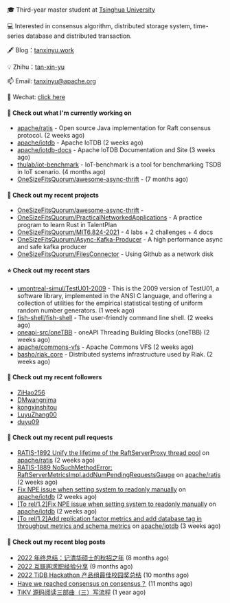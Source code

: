 🎓 Third-year master student at [Tsinghua University](https://www.tsinghua.edu.cn/)

💻 Interested in consensus algorithm, distributed storage system, time-series database and distributed transaction.

🖋 Blog：[tanxinyu.work](https://tanxinyu.work)

💡 Zhihu：[tan-xin-yu](https://www.zhihu.com/people/tan-xin-yu-22)

📫 Email: [tanxinyu@apache.org](mailto:tanxinyu@apache.org)

💬 Wechat: [click here](https://github.com/LebronAl/LebronAl/issues/1)

#### 👷 Check out what I'm currently working on

- [apache/ratis](https://github.com/apache/ratis) - Open source Java implementation for Raft consensus protocol. (2 weeks ago)
- [apache/iotdb](https://github.com/apache/iotdb) - Apache IoTDB (2 weeks ago)
- [apache/iotdb-docs](https://github.com/apache/iotdb-docs) - Apache IoTDB Documentation and Site (3 weeks ago)
- [thulab/iot-benchmark](https://github.com/thulab/iot-benchmark) - IoT-benchmark is a tool for benchmarking TSDB in IoT scenario. (4 months ago)
- [OneSizeFitsQuorum/awesome-async-thrift](https://github.com/OneSizeFitsQuorum/awesome-async-thrift) -  (7 months ago)

#### 🌱 Check out my recent projects

- [OneSizeFitsQuorum/awesome-async-thrift](https://github.com/OneSizeFitsQuorum/awesome-async-thrift) - 
- [OneSizeFitsQuorum/PracticalNetworkedApplications](https://github.com/OneSizeFitsQuorum/PracticalNetworkedApplications) - A practice program to learn Rust in TalentPlan
- [OneSizeFitsQuorum/MIT6.824-2021](https://github.com/OneSizeFitsQuorum/MIT6.824-2021) - 4 labs &#43; 2 challenges &#43; 4 docs
- [OneSizeFitsQuorum/Async-Kafka-Producer](https://github.com/OneSizeFitsQuorum/Async-Kafka-Producer) - A high performance async and safe kafka producer
- [OneSizeFitsQuorum/FilesConnector](https://github.com/OneSizeFitsQuorum/FilesConnector) - Using Github as a network disk

#### ⭐ Check out my recent stars

- [umontreal-simul/TestU01-2009](https://github.com/umontreal-simul/TestU01-2009) - This is the 2009 version of TestU01, a software library, implemented in the ANSI C language, and offering a collection of utilities for the empirical statistical testing of uniform random number generators. (1 week ago)
- [fish-shell/fish-shell](https://github.com/fish-shell/fish-shell) - The user-friendly command line shell. (2 weeks ago)
- [oneapi-src/oneTBB](https://github.com/oneapi-src/oneTBB) - oneAPI Threading Building Blocks (oneTBB) (2 weeks ago)
- [apache/commons-vfs](https://github.com/apache/commons-vfs) - Apache Commons VFS (2 weeks ago)
- [basho/riak_core](https://github.com/basho/riak_core) - Distributed systems infrastructure used by Riak. (2 weeks ago)

#### 👯 Check out my recent followers

- [ZiHao256](https://github.com/ZiHao256)
- [DMwangnima](https://github.com/DMwangnima)
- [kongxinshitou](https://github.com/kongxinshitou)
- [LuyuZhang00](https://github.com/LuyuZhang00)
- [duyu09](https://github.com/duyu09)

#### 🔨 Check out my recent pull requests

- [RATIS-1892 Unify the lifetime of the RaftServerProxy thread pool](https://github.com/apache/ratis/pull/923) on [apache/ratis](https://github.com/apache/ratis) (2 weeks ago)
- [RATIS-1889 NoSuchMethodError: RaftServerMetricsImpl.addNumPendingRequestsGauge](https://github.com/apache/ratis/pull/922) on [apache/ratis](https://github.com/apache/ratis) (2 weeks ago)
- [Fix NPE issue when setting system to readonly manually](https://github.com/apache/iotdb/pull/11166) on [apache/iotdb](https://github.com/apache/iotdb) (2 weeks ago)
- [[To rel/1.2]Fix NPE issue when setting system to readonly manually](https://github.com/apache/iotdb/pull/11165) on [apache/iotdb](https://github.com/apache/iotdb) (2 weeks ago)
- [[To rel/1.2]Add replication factor metrics and add database tag in throughput metrics and schema metrics](https://github.com/apache/iotdb/pull/11154) on [apache/iotdb](https://github.com/apache/iotdb) (3 weeks ago)

#### 📜 Check out my recent blog posts

- [2022 年终总结：记清华硕士的秋招之年](https://tanxinyu.work/2022-annual-summary/) (8 months ago)
- [2022 互联网求职经验分享](https://tanxinyu.work/2022-internet-job-hunting-experience-sharing/) (9 months ago)
- [2022 TiDB Hackathon 产品组最佳校园奖总结](https://tanxinyu.work/2022-tidb-hackathon/) (10 months ago)
- [Have we reached consensus on consensus？](https://tanxinyu.work/have-we-reached-consensus-on-consensus/) (11 months ago)
- [TiKV 源码阅读三部曲（三）写流程](https://tanxinyu.work/tikv-source-code-reading-write/) (1 year ago)
